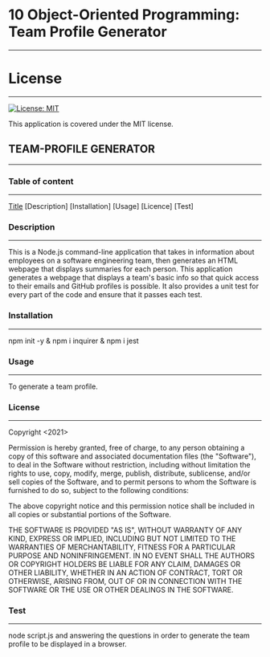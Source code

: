 # 10 Object-Oriented Programming: Team Profile Generator
***

# License
***

[![License: MIT](https://img.shields.io/badge/License-MIT-yellow.svg)](https://opensource.org/licenses/MIT)

This application is covered under the MIT license.

## TEAM-PROFILE GENERATOR
***

### Table of content
***

[Title](#Title"Title")
[Description]
[Installation]
[Usage]
[Licence]
[Test]

### Description
***
This is a Node.js command-line application that takes in information about employees on a software engineering team, then generates an HTML webpage that displays summaries for each person. This application generates a webpage that displays a team's basic info so that quick access to their emails and GitHub profiles is possible. It also provides a unit test for every part of the code and ensure that it passes each test.

### Installation
***
npm init -y & npm i inquirer & npm i jest

### Usage 
***
To generate a team profile.

### License
***
Copyright <2021> <Donald Rockmore>

Permission is hereby granted, free of charge, to any person obtaining a copy of this software and associated documentation files (the "Software"), to deal in the Software without restriction, including without limitation the rights to use, copy, modify, merge, publish, distribute, sublicense, and/or sell copies of the Software, and to permit persons to whom the Software is furnished to do so, subject to the following conditions:

The above copyright notice and this permission notice shall be included in all copies or substantial portions of the Software.

THE SOFTWARE IS PROVIDED "AS IS", WITHOUT WARRANTY OF ANY KIND, EXPRESS OR IMPLIED, INCLUDING BUT NOT LIMITED TO THE WARRANTIES OF MERCHANTABILITY, FITNESS FOR A PARTICULAR PURPOSE AND NONINFRINGEMENT. IN NO EVENT SHALL THE AUTHORS OR COPYRIGHT HOLDERS BE LIABLE FOR ANY CLAIM, DAMAGES OR OTHER LIABILITY, WHETHER IN AN ACTION OF CONTRACT, TORT OR OTHERWISE, ARISING FROM, OUT OF OR IN CONNECTION WITH THE SOFTWARE OR THE USE OR OTHER DEALINGS IN THE SOFTWARE.

### Test
***
node script.js and answering the questions in order to generate the team profile to be displayed in a browser.

